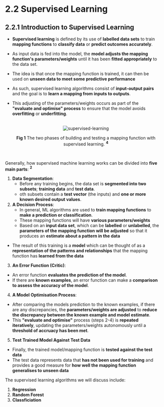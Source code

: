 # 2.2 Supervised Learning

## 2.2.1 Introduction to Supervised Learning

* **Supervised learning** is defined by its use of **labelled data sets** to train **mapping functions** to **classify data** or **predict outcomes accurately**.
* As input data is fed into the model, the **model adjusts the mapping function's parameters/weights** until it has been **fitted appropriately** to the data set.
* The idea is that once the mapping function is trained, it can then be used on **unseen data to meet some predictive performance**
* As such, supervised learning algorithms consist of **input-output pairs** and the goal is to **learn a mapping from inputs to outputs**.
* This adjusting of the parameters/weights occurs as part of the **"evaluate and optimise" process** to ensure that the model avoids **overfitting** or **underfitting**.

    <br>
      <div align="center">
        <img src="https://github.com/c-vandenberg/machine-learning-in-drug-discovery/assets/60201356/c96f4b00-d155-4d53-a4f5-89c64d99c44d", 
         alt="supervised-learning"/>
        <p>
          <b>Fig 1</b> The two phases of building and testing a mapping function with supervised learning. <b><sup>4</sup></b>
        </p>
      </div>
     <br>

Generally, how supervised machine learning works can be divided into **five main parts**: **<sup>2</sup>**
1. **Data Segmentation**:
      * Before any training begins, the data set is **segmented into two subsets**; **training data** and **test data**.
      * oth subsets contain a **test vector** (the inputs) and **one or more known desired output values**.
2. **A Decision Process**:
      * In general, ML algorithms are used to **train mapping functions** to **make a prediction or classification**.
      * These mapping functions will have **various parameters/weights**
      * Based on an **input data set**, which can be **labelled** or **unlabelled**, the **parameters of the mapping function will be adjusted** so that it produces an **estimate about a pattern in the data**
  * The result of this training is a **model** which can be thought of as a **representation of the patterns and relationships** that the mapping function has **learned from the data**
3. **An Error Function (Critic)**:
  * An error function **evaluates the prediction of the model**.
  * If there are **known examples**, an error function can make a **comparison to assess the accuracy of the model**.
4. **A Model Optimisation Process**:
  * After comparing the models prediction to the known examples, if there are any discrepancies, the **parameters/weights are adjusted** to **reduce the discrepancy between the known example and model estimate**.
  * This **"evaluate and optimise"** process (steps 2-4) is **repeated iteratively**, updating the parameters/weights autonomously until a **threshold of accruacy has been met**.
5. **Test Trained Model Against Test Data**
  * Finally, the trained model/mapping function is **tested against the test data**
  * The test data represents data that **has not been used for training** and provides a good measure for **how well the mapping function generalises to unseen data**

The supervised learning algorithms we will discuss include:
1. **Regression**
2. **Random Forest**
3. **Classficiation**
